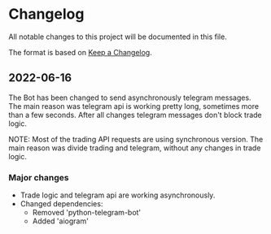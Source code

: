 # Changelog

All notable changes to this project will be documented in this file.

The format is based on [Keep a Changelog](https://keepachangelog.com/en/1.0.0/).

## 2022-06-16

The Bot has been changed to send asynchronously telegram messages. 
The main reason was telegram api is working pretty long, sometimes more than a few seconds.
After all changes telegram messages don't block trade logic.

NOTE: Most of the trading API requests are using synchronous version. The main reason was divide trading and telegram,
without any changes in trade logic.      

### Major changes

- Trade logic and telegram api are working asynchronously. 
- Changed dependencies: 
  - Removed 'python-telegram-bot'
  - Added 'aiogram' 
